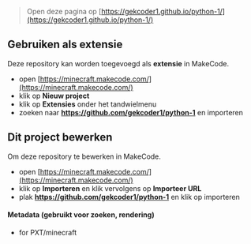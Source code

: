 
> Open deze pagina op [https://gekcoder1.github.io/python-1/](https://gekcoder1.github.io/python-1/)

## Gebruiken als extensie

Deze repository kan worden toegevoegd als **extensie** in MakeCode.

* open [https://minecraft.makecode.com/](https://minecraft.makecode.com/)
* klik op **Nieuw project**
* klik op **Extensies** onder het tandwielmenu
* zoeken naar **https://github.com/gekcoder1/python-1** en importeren

## Dit project bewerken

Om deze repository te bewerken in MakeCode.

* open [https://minecraft.makecode.com/](https://minecraft.makecode.com/)
* klik op **Importeren** en klik vervolgens op **Importeer URL**
* plak **https://github.com/gekcoder1/python-1** en klik op importeren

#### Metadata (gebruikt voor zoeken, rendering)

* for PXT/minecraft
<script src="https://makecode.com/gh-pages-embed.js"></script><script>makeCodeRender("{{ site.makecode.home_url }}", "{{ site.github.owner_name }}/{{ site.github.repository_name }}");</script>
